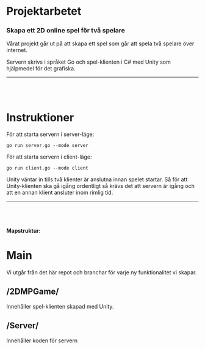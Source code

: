 # Projektarbetet
### Skapa ett 2D online spel för två spelare

Vårat projekt går ut på att skapa ett spel som går att spela två spelare över internet. 

Servern skrivs i språket Go och spel-klienten i C# med Unity som hjälpmedel för det grafiska.

-----------------------------------
<br><br>
# Instruktioner
För att starta servern i server-läge:

```go run server.go --mode server```

För att starta servern i client-läge:

```go run client.go --mode client```

Unity väntar in tills två klienter är anslutna innan spelet startar. Så för att Unity-klienten ska gå igång ordentligt så krävs det att servern är igång och att en annan klient ansluter inom rimlig tid.


-----------------------------------
<br><br>
#### Mapstruktur: 

# Main
Vi utgår från det här repot och branchar för varje ny funktionalitet vi skapar. 

## /2DMPGame/
Innehåller spel-klienten skapad med Unity. 

## /Server/
Innehåller koden för servern


